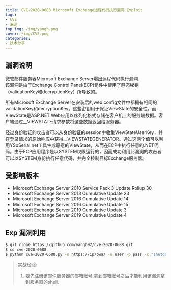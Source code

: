 ```yaml
---
title: CVE-2020-0688 Microsoft Exchange远程代码执行漏洞 Exploit
tags: 
- CVE
- 漏洞
top_img: /img/yangb.png
cover: /img/CVE.png
categories:
- 技术分享
---
```


## 漏洞说明
微软邮件服务器Microsoft Exchange Server爆出远程代码执行漏洞.  
该漏洞是由于Exchange Control Panel(ECP)组件中使用了静态秘钥（validationKey和decryptionKey）所导致的。

所有Microsoft Exchange Server在安装后的web.config文件中都拥有相同的validationKey和decryptionKey。这些密钥用于保证ViewState的安全性。而ViewState是ASP.NET Web应用以序列化格式存储在客户机上的服务端数据。客户端通过__VIEWSTATE请求参数将这些数据返回给服务器。

经过身份验证的攻击者可以从身份验证的session中收集ViewStateUserKey，并在登录请求的原始响应中获得__VIEWSTATEGENERATOR。通过这两个值可以利用YSoSerial.net工具生成恶意的ViewState，从而在ECP中执行任意的.NET代码。由于ECP应用程序是以SYSTEM权限运行的，因而成功利用此漏洞的攻击者可以以SYSTEM身份执行任意代码，并完全控制目标Exchange服务器。

## 受影响版本

* Microsoft Exchange Server 2010 Service Pack 3 Update Rollup 30
* Microsoft Exchange Server 2013 Cumulative Update 23
* Microsoft Exchange Server 2016 Cumulative Update 14
* Microsoft Exchange Server 2016 Cumulative Update 15
* Microsoft Exchange Server 2019 Cumulative Update 3
* Microsoft Exchange Server 2019 Cumulative Update 4


## Exp 漏洞利用
```sh
$ git clone https://github.com/yangb92/cve-2020-0688.git
$ cd cve-2020-0688
$ python cve-2020-0688.py -s https://ip/owa/ -u user -p pass -c "shutdown -s -t 0" # 发送关闭服务器命令
```

> 实战经验: 
>1. 要先注册该邮件服务器的邮箱账号,拿到邮箱账号之后才能利用该漏洞拿到服务器的shell.
